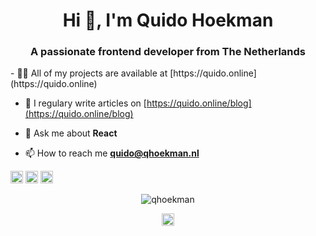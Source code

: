 <h1 align="center">Hi 👋, I'm Quido Hoekman</h1>
<h3 align="center">A passionate frontend developer from The Netherlands</h3>
- 👨‍💻 All of my projects are available at [https://quido.online](https://quido.online)

- 📝 I regulary write articles on [https://quido.online/blog](https://quido.online/blog)

- 💬 Ask me about **React**

- 📫 How to reach me **quido@qhoekman.nl**

<p align="left"><img src="https://konpa.github.io/devicon/devicon.git/icons/react/react-original-wordmark.svg" alt="react" width="20" height="20"/> <img src="https://konpa.github.io/devicon/devicon.git/icons/docker/docker-original-wordmark.svg" alt="docker" width="20" height="20"/> <img src="https://konpa.github.io/devicon/devicon.git/icons/typescript/typescript-original.svg" alt="typescript" width="20" height="20"/></p><p align="center"> <img src="https://github-readme-stats.vercel.app/api?username=qhoekman&show_icons=true" alt="qhoekman" /> </p>

<p align="center">
<a href="https://linkedin.com/in/quido-hoekman-✔-b0338651" target="blank"><img align="center" src="https://cdn.jsdelivr.net/npm/simple-icons@3.0.1/icons/linkedin.svg" alt="quido-hoekman-✔-b0338651" height="20" width="20" /></a>
</p>
